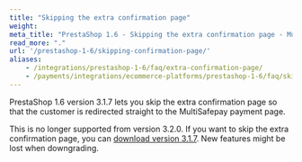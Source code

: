 ```yaml
---
title: "Skipping the extra confirmation page"
weight:
meta_title: "PrestaShop 1.6 - Skipping the extra confirmation page - MultiSafepay Docs"
read_more: "."
url: '/prestashop-1-6/skipping-confirmation-page/'
aliases: 
    - /integrations/prestashop-1-6/faq/extra-confirmation-page/
    - /payments/integrations/ecommerce-platforms/prestashop-1-6/faq/skipping-extra-confirmation-page/
---
```


PrestaShop 1.6 version 3.1.7 lets you skip the extra confirmation page so that the customer is redirected straight to the MultiSafepay payment page.

This is no longer supported from version 3.2.0. If you want to skip the extra confirmation page, you can [download version 3.1.7](/integrations/prestashop-1-6/releases/Plugin_PrestaShop1.6_3.1.7.zip). New features might be lost when downgrading.
